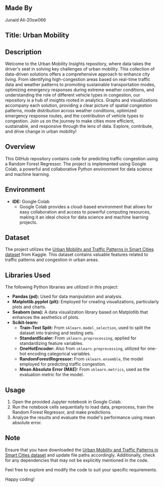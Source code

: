 ## Made By

Junaid Ali-20sw066 


## Title: Urban Mobility

## Description

Welcome to the Urban Mobility Insights repository, where data takes the driver's seat in solving key challenges of urban mobility. This collection of data-driven solutions offers a comprehensive approach to enhance city living. From identifying high-congestion areas based on real-time traffic data and weather patterns to promoting sustainable transportation modes, optimizing emergency responses during extreme weather conditions, and understanding the role of different vehicle types in congestion, our repository is a hub of insights rooted in analytics. Graphs and visualizations accompany each solution, providing a clear picture of spatial congestion patterns, mode distribution across weather conditions, optimized emergency response routes, and the contribution of vehicle types to congestion. Join us on the journey to make cities more efficient, sustainable, and responsive through the lens of data. Explore, contribute, and drive change in urban mobility!

## Overview

This GitHub repository contains code for predicting traffic congestion using a Random Forest Regressor. The project is implemented using Google Colab, a powerful and collaborative Python environment for data science and machine learning.

## Environment

- **IDE:** Google Colab
  - Google Colab provides a cloud-based environment that allows for easy collaboration and access to powerful computing resources, making it an ideal choice for data science and machine learning projects.

## Dataset

The project utilizes the [Urban Mobility and Traffic Patterns in Smart Cities dataset](https://www.kaggle.com/datasets/slmsshk/urban-mobility-n-traffic-patterns-in-smart-cities) from Kaggle. This dataset contains valuable features related to traffic patterns and congestion in urban areas.

## Libraries Used

The following Python libraries are utilized in this project:

- **Pandas (pd):** Used for data manipulation and analysis.
- **Matplotlib.pyplot (plt):** Employed for creating visualizations, particularly plots and charts.
- **Seaborn (sns):** A data visualization library based on Matplotlib that enhances the aesthetics of plots.
- **Scikit-learn:**
  - **Train-Test Split:** From `sklearn.model_selection`, used to split the dataset into training and testing sets.
  - **StandardScaler:** From `sklearn.preprocessing`, applied for standardizing feature variables.
  - **OneHotEncoder:** Also from `sklearn.preprocessing`, utilized for one-hot encoding categorical variables.
  - **RandomForestRegressor:** From `sklearn.ensemble`, the model employed for predicting traffic congestion.
  - **Mean Absolute Error (MAE):** From `sklearn.metrics`, used as the evaluation metric for the model.

## Usage

1. Open the provided Jupyter notebook in Google Colab.
2. Run the notebook cells sequentially to load data, preprocess, train the Random Forest Regressor, and make predictions.
3. Analyze the results and evaluate the model's performance using mean absolute error.

## Note

Ensure that you have downloaded the [Urban Mobility and Traffic Patterns in Smart Cities dataset](https://www.kaggle.com/datasets/slmsshk/urban-mobility-n-traffic-patterns-in-smart-cities) and update file paths accordingly. Additionally, check for any dependencies that may not be explicitly mentioned in the code.

Feel free to explore and modify the code to suit your specific requirements.

Happy coding!
